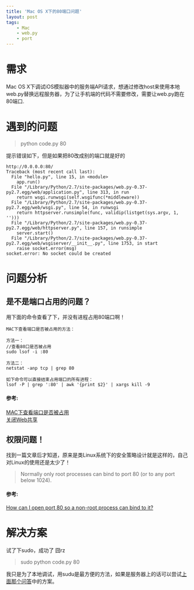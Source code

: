 ```yaml
---
title: 'Mac OS X下的80端口问题'
layout: post
tags:
    - Mac
    - web.py
    - port
---
```


# 需求
Mac OS X下调试iOS模拟器中的服务端API请求，想通过修改host来使用本地web.py替换远程服务器，为了让手机端的代码不需要修改，需要让web.py跑在80端口.

# 遇到的问题
> python code.py 80

提示错误如下，但是如果把80改成别的端口就是好的  

```
http://0.0.0.0:80/
Traceback (most recent call last):
  File "hello.py", line 15, in <module>
    app.run()
  File "/Library/Python/2.7/site-packages/web.py-0.37-py2.7.egg/web/application.py", line 313, in run
    return wsgi.runwsgi(self.wsgifunc(*middleware))
  File "/Library/Python/2.7/site-packages/web.py-0.37-py2.7.egg/web/wsgi.py", line 54, in runwsgi
    return httpserver.runsimple(func, validip(listget(sys.argv, 1, '')))
  File "/Library/Python/2.7/site-packages/web.py-0.37-py2.7.egg/web/httpserver.py", line 157, in runsimple
    server.start()
  File "/Library/Python/2.7/site-packages/web.py-0.37-py2.7.egg/web/wsgiserver/__init__.py", line 1753, in start
    raise socket.error(msg)
socket.error: No socket could be created

```

# 问题分析
## 是不是端口占用的问题？
用下面的命令查看了下，并没有进程占用80端口啊！  

```
MAC下查看端口是否被占用的方法：

方法一：
//查看80口是否被占用
sudo lsof -i :80

方法二：
netstat -anp tcp | grep 80

如下命令可以直接结束占用端口的所有进程：
lsof -P | grep ':80' | awk '{print $2}' | xargs kill -9
```

#### 参考:
[MAC下查看端口是否被占用](http://www.qinbin.me/mac%E4%B8%8B%E6%9F%A5%E7%9C%8B%E7%AB%AF%E5%8F%A3%E6%98%AF%E5%90%A6%E8%A2%AB%E5%8D%A0%E7%94%A8/)  
[关闭Web共享](http://www.teanie.com/how-to-solve-mac-os-port-80-is-already-in-use-problem.html)  

## 权限问题！
找到一篇文章后才知道，原来是类Linux系统下的安全策略设计就是这样的，自己对Linux的使用还是太少了！

> Normally only root processes can bind to port 80 (or to any port below 1024).

#### 参考:
[How can I open port 80 so a non-root process can bind to it?](http://superuser.com/questions/304206/how-do-i-start-nginx-on-port-80-at-os-x-login)  

# 解决方案
试了下sudo，成功了 囧rz

> sudo python code.py 80

我只是为了本地调试，用sudu是最方便的方法，如果是服务器上的话可以尝试[上面那个问答](http://superuser.com/questions/304206/how-do-i-start-nginx-on-port-80-at-os-x-login)中的方案。